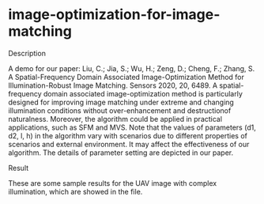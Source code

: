 # image-optimization-for-image-matching

Description

A demo for our paper: Liu, C.; Jia, S.; Wu, H.; Zeng, D.; Cheng, F.; Zhang, S. A Spatial-Frequency Domain Associated Image-Optimization Method for Illumination-Robust Image Matching. Sensors 2020, 20, 6489. 
A spatial-frequency domain associated image-optimization method is particularly designed for improving image matching under extreme and changing illumination conditions without over-enhancement and destructionof naturalness. Moreover, the algorithm could be applied in practical applications, such as SFM and MVS. Note that the values of parameters (d1, d2, l, h) in the algorithm vary with scenarios due to different properties of scenarios and external environment. It may affect the effectiveness of our algorithm. The details of parameter setting are depicted in our paper. 



Result

These are some sample results for the UAV image with complex illumination, which are showed in the file.
